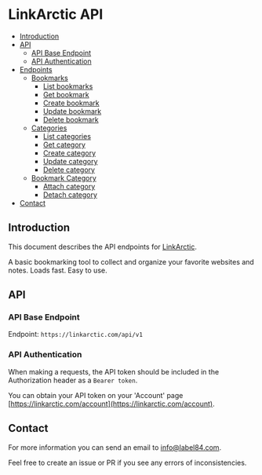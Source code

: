 # LinkArctic API

- [Introduction](#introduction)
- [API](#api)
  - [API Base Endpoint](#api-base-endpoint)
  - [API Authentication](#api-authentication)
- [Endpoints](./endpoints/bookmarks.md)
  - [Bookmarks](./endpoints/bookmarks.md)
    - [List bookmarks](./endpoints/bookmarks.md#list-bookmarks)
    - [Get bookmark](./endpoints/bookmarks.md#get-bookmark)
    - [Create bookmark](./endpoints/bookmarks.md#create-bookmark)
    - [Update bookmark](./endpoints/bookmarks.md#update-bookmark)
    - [Delete bookmark](./endpoints/bookmarks.md#delete-bookmark)
  - [Categories](./endpoints/categories.md)
    - [List categories](./endpoints/categories.md#list-categories)
    - [Get category](./endpoints/categories.md#get-category)
    - [Create category](./endpoints/categories.md#create-category)
    - [Update category](./endpoints/categories.md#update-category)
    - [Delete category](./endpoints/categories.md#delete-category)
  - [Bookmark Category](./endpoints/bookmark-category)
    - [Attach category](./endpoints/bookmark-category.md#attach-category)
    - [Detach category](./endpoints/bookmark-category.md#detach-category)
- [Contact](#contact)

## Introduction

This document describes the API endpoints for [LinkArctic](https://linkarctic.com).

A basic bookmarking tool to collect and organize your favorite websites and notes. Loads fast. Easy to use.

## API

### API Base Endpoint

Endpoint: `https://linkarctic.com/api/v1`

### API Authentication

When making a requests, the API token should be included in the Authorization header as a `Bearer token`.

You can obtain your API token on your 'Account' page [https://linkarctic.com/account](https://linkarctic.com/account).

## Contact

For more information you can send an email to [info@label84.com](info@label84.com).

Feel free to create an issue or PR if you see any errors of inconsistencies.

